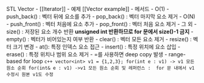 STL Vector
	- [[Iterator]]
	- 예제 [[Vector example]]
	- 메서드 
		- O(1)
			- push_back() : 벡터 뒤에 요소를 추가
			- pop_back() : 벡터 마지막 요소 제거
		- O(N)
			- push_front() : 벡터 처음에 요소 추가
			- pop_front() : 벡터 처음 요소 제거
		- 그 외
			- size() : 저장된 요소 개수 반환
			  **unsigned int 반환하므로 for 문에서 size()-1 금지**
			- empty() : 벡터가 비어있는지 여부 반환
			- clear() : 벡터 모든 요소 제거
			- resize() : 벡터 크기 변경
			- at(): 특정 인덱스 요소 접근
			- insert() : 특정 위치에 요소 삽입
			- erase() : 특정 위치나 범위 요소 제거
	- =를 사용하면 deep copy 발생
	- range-based for loop
	  ```c++
	  vector<int> v1 = {1,2,3};
	  for(int e : v1)
	  -> v1 모든 원소 순회
	  for(int& e : v1)
	  ->v1 모든 원소 순회 및 레퍼런스 : 
	  for 문 내에서 v1 수정시 원본 v1도 수정
	  ```
	  